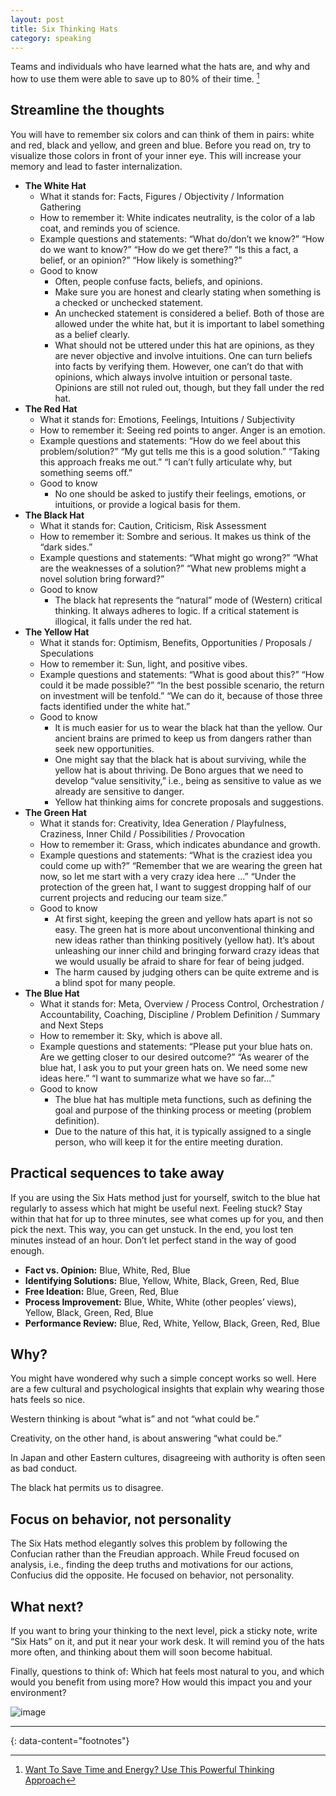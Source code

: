 ```yaml
---
layout: post
title: Six Thinking Hats
category: speaking
---
```


Teams and individuals who have learned what the hats are, and why and how to use them were able to save up to 80% of their time. [^1]

## Streamline the thoughts

You will have to remember six colors and can think of them in pairs: white and red, black and yellow, and green and blue. Before you read on, try to visualize those colors in front of your inner eye. This will increase your memory and lead to faster internalization.

- __The White Hat__
  - What it stands for: Facts, Figures / Objectivity / Information Gathering
  - How to remember it: White indicates neutrality, is the color of a lab coat, and reminds you of science.
  - Example questions and statements: “What do/don’t we know?” “How do we want to know?” “How do we get there?” “Is this a fact, a belief, or an opinion?” “How likely is something?”
  - Good to know
    - Often, people confuse facts, beliefs, and opinions.
    - Make sure you are honest and clearly stating when something is a checked or unchecked statement.
    - An unchecked statement is considered a belief. Both of those are allowed under the white hat, but it is important to label something as a belief clearly.
    - What should not be uttered under this hat are opinions, as they are never objective and involve intuitions. One can turn beliefs into facts by verifying them. However, one can’t do that with opinions, which always involve intuition or personal taste. Opinions are still not ruled out, though, but they fall under the red hat.
- __The Red Hat__
  - What it stands for: Emotions, Feelings, Intuitions / Subjectivity
  - How to remember it: Seeing red points to anger. Anger is an emotion.
  - Example questions and statements: “How do we feel about this problem/solution?” “My gut tells me this is a good solution.” “Taking this approach freaks me out.” “I can’t fully articulate why, but something seems off.”
  - Good to know
    - No one should be asked to justify their feelings, emotions, or intuitions, or provide a logical basis for them.
- __The Black Hat__
  - What it stands for: Caution, Criticism, Risk Assessment
  - How to remember it: Sombre and serious. It makes us think of the “dark sides.”
  - Example questions and statements: “What might go wrong?” “What are the weaknesses of a solution?” “What new problems might a novel solution bring forward?”
  - Good to know
    - The black hat represents the “natural” mode of (Western) critical thinking. It always adheres to logic. If a critical statement is illogical, it falls under the red hat.
- __The Yellow Hat__
  - What it stands for: Optimism, Benefits, Opportunities / Proposals / Speculations
  - How to remember it: Sun, light, and positive vibes.
  - Example questions and statements: “What is good about this?” “How could it be made possible?” “In the best possible scenario, the return on investment will be tenfold.” “We can do it, because of those three facts identified under the white hat.”
  - Good to know
    - It is much easier for us to wear the black hat than the yellow. Our ancient brains are primed to keep us from dangers rather than seek new opportunities.
    - One might say that the black hat is about surviving, while the yellow hat is about thriving. De Bono argues that we need to develop “value sensitivity,” i.e., being as sensitive to value as we already are sensitive to danger.
    - Yellow hat thinking aims for concrete proposals and suggestions.
- __The Green Hat__
  - What it stands for: Creativity, Idea Generation / Playfulness, Craziness, Inner Child / Possibilities / Provocation
  - How to remember it: Grass, which indicates abundance and growth.
  - Example questions and statements: “What is the craziest idea you could come up with?” “Remember that we are wearing the green hat now, so let me start with a very crazy idea here ...” “Under the protection of the green hat, I want to suggest dropping half of our current projects and reducing our team size.”
  - Good to know
    - At first sight, keeping the green and yellow hats apart is not so easy. The green hat is more about unconventional thinking and new ideas rather than thinking positively (yellow hat). It’s about unleashing our inner child and bringing forward crazy ideas that we would usually be afraid to share for fear of being judged.
    - The harm caused by judging others can be quite extreme and is a blind spot for many people. 
- __The Blue Hat__
  - What it stands for: Meta, Overview / Process Control, Orchestration / Accountability, Coaching, Discipline / Problem Definition / Summary and Next Steps
  - How to remember it: Sky, which is above all.
  - Example questions and statements: “Please put your blue hats on. Are we getting closer to our desired outcome?” “As wearer of the blue hat, I ask you to put your green hats on. We need some new ideas here.” “I want to summarize what we have so far...”
  - Good to know
    - The blue hat has multiple meta functions, such as defining the goal and purpose of the thinking process or meeting (problem definition).
    - Due to the nature of this hat, it is typically assigned to a single person, who will keep it for the entire meeting duration.


## Practical sequences to take away

If you are using the Six Hats method just for yourself, switch to the blue hat regularly to assess which hat might be useful next.
Feeling stuck? Stay within that hat for up to three minutes, see what comes up for you, and then pick the next. This way, you can get unstuck. In the end, you lost ten minutes instead of an hour. Don’t let perfect stand in the way of good enough.

- __Fact vs. Opinion:__ Blue, White, Red, Blue
- __Identifying Solutions:__ Blue, Yellow, White, Black, Green, Red, Blue
- __Free Ideation:__ Blue, Green, Red, Blue
- __Process Improvement:__ Blue, White, White (other peoples’ views), Yellow, Black, Green, Red, Blue
- __Performance Review:__ Blue, Red, White, Yellow, Black, Green, Red, Blue


## Why?

You might have wondered why such a simple concept works so well. Here are a few cultural and psychological insights that explain why wearing those hats feels so nice.

Western thinking is about “what is” and not “what could be.”

Creativity, on the other hand, is about answering “what could be.”

In Japan and other Eastern cultures, disagreeing with authority is often seen as bad conduct.

The black hat permits us to disagree.


## Focus on behavior, not personality

The Six Hats method elegantly solves this problem by following the Confucian rather than the Freudian approach. While Freud focused on analysis, i.e., finding the deep truths and motivations for our actions, Confucius did the opposite. He focused on behavior, not personality.

## What next?

If you want to bring your thinking to the next level, pick a sticky note, write “Six Hats” on it, and put it near your work desk. It will remind you of the hats more often, and thinking about them will soon become habitual.

Finally, questions to think of: Which hat feels most natural to you, and which would you benefit from using more? How would this impact you and your environment? 


![image](https://github.com/igorlima/unapologetic-thoughts/assets/1886786/0dd15e4f-a72c-42b1-81e4-2ed9f5edf962)


---
{: data-content="footnotes"}

[^1]: [Want To Save Time and Energy? Use This Powerful Thinking Approach](https://betterprogramming.pub/want-to-save-time-and-energy-use-this-powerful-thinking-approach-a89ef9a3bb45)
